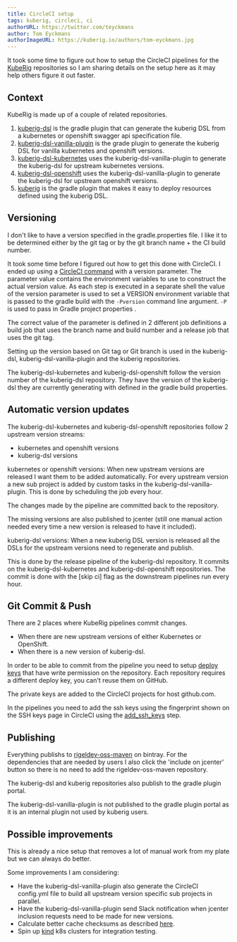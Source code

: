 ```yaml
---
title: CircleCI setup
tags: kuberig, circleci, ci
authorURL: https://twitter.com/teyckmans
author: Tom Eyckmans
authorImageURL: https://kuberig.io/authors/tom-eyckmans.jpg
---
```


It took some time to figure out how to setup the CircleCI pipelines for the [KubeRig](https://github.com/kuberig-io) repositories so I am sharing details on the setup here as it may help others figure it out faster.

## Context

KubeRig is made up of a couple of related repositories.

1. [kuberig-dsl](https://github.com/kuberig-io/kuberig) is the gradle plugin that can generate the kuberig DSL from a kubernetes or openshift swagger api specification file. 
2. [kuberig-dsl-vanilla-plugin](https://github.com/kuberig-io/kuberig-dsl-vanilla-plugin) is the grade plugin to generate the kuberig DSL for vanilla kubernetes and openshift versions.
3. [kuberig-dsl-kubernetes](https://github.com/kuberig-io/kuberig-dsl-kubernetes) uses the kuberig-dsl-vanilla-plugin to generate the kuberig-dsl for upstream kubernetes versions.
4. [kuberig-dsl-openshift](https://github.com/kuberig-io/kuberig-dsl-openshift) uses the kuberig-dsl-vanilla-plugin to generate the kuberig-dsl for upstream openshift versions.
5. [kuberig](https://github.com/kuberig-io/kuberig) is the gradle plugin that makes it easy to deploy resources defined using the kuberig DSL.

## Versioning

I don't like to have a version specified in the gradle.properties file. I like it to be determined either by the git tag or by the git branch name + the CI build number.

It took some time before I figured out how to get this done with CircleCI. I ended up using a [CircleCI command](https://circleci.com/docs/2.0/configuration-reference/#commands-requires-version-21) with a version parameter. The parameter value contains the environment variables to use to construct the actual version value. As each step is executed in a separate shell the value of the version parameter is used to set a VERSION environment variable that is passed to the gradle build with the `-Pversion` command line argument. `-P` is used to pass in Gradle project properties . 

The correct value of the parameter is defined in 2 different job definitions a build job that uses the branch name and build number and a release job that uses the git tag.  

Setting up the version based on Git tag or Git branch is used in the kuberig-dsl, kuberig-dsl-vanilla-plugin and the kuberig repositories.

The kuberig-dsl-kubernetes and kuberig-dsl-openshift follow the version number of the kuberig-dsl repository. They have the version of the kuberig-dsl they are currently generating with defined in the gradle build properties.

## Automatic version updates

The kuberig-dsl-kubernetes and kuberig-dsl-openshift repositories follow 2 upstream version streams:

- kubernetes and openshift versions
- kuberig-dsl versions

kubernetes or openshift versions: When new upstream versions are released I want them to be added automatically. For every upstream version a new sub project is added by custom tasks in the kuberig-dsl-vanilla-plugin. This is done by scheduling the job every hour.

The changes made by the pipeline are committed back to the repository. 

The missing versions are also published to jcenter (still one manual action needed every time a new version is released to have it included). 

kuberig-dsl versions: When a new kuberig DSL version is released all the DSLs for the upstream versions need to regenerate and publish.

This is done by the release pipeline of the kuberig-dsl repository. It commits on the kuberig-dsl-kubernetes and kuberig-dsl-openshift repositories. The commit is done with the [skip ci] flag as the downstream pipelines run every hour.

## Git Commit & Push

There are 2 places where KubeRig pipelines commit changes.

- When there are new upstream versions of either Kubernetes or OpenShift. 
- When there is a new version of kuberig-dsl.

In order to be able to commit from the pipeline you need to setup [deploy keys](https://circleci.com/docs/2.0/add-ssh-key/?utm_medium=SEM&amp;utm_source=gnb&amp;utm_campaign=SEM-gb-DSA-Eng-emea&amp;utm_content=&amp;utm_term=dynamicSearch-&amp;gclid=Cj0KCQjw8fr7BRDSARIsAK0Qqr61rn8oAZy3xitvM8epMJ1q_gR_tNiPUPb-emh9xIgk-xpYkBLA8BkaAveIEALw_wcB) that have write permission on the repository. Each repository requires a different deploy key, you can't reuse them on GitHub. 

The private keys are added to the CircleCI projects for host github.com.

In the pipelines you need to add the ssh keys using the fingerprint shown on the SSH keys page in CircleCI using the [add_ssh_keys](https://circleci.com/docs/2.0/configuration-reference/#add_ssh_keys) step.

## Publishing

Everything publishs to [rigeldev-oss-maven](https://bintray.com/teyckmans/rigeldev-oss-maven) on bintray. For the dependencies that are needed by users I also click the 'include on jcenter' button so there is no need to add the rigeldev-oss-maven repository.

The kuberig-dsl and kuberig repositories also publish to the gradle plugin portal.

The kuberig-dsl-vanilla-plugin is not published to the gradle plugin portal as it is an internal plugin not used by kuberig users.

## Possible improvements

This is already a nice setup that removes a lot of manual work from my plate but we can always do better.

Some improvements I am considering:

- Have the kuberig-dsl-vanilla-plugin also generate the CircleCI config.yml file to build all upstream version specific sub projects in parallel.
- Have the kuberig-dsl-vanilla-plugin send Slack notification when jcenter inclusion requests need to be made for new versions.
- Calculate better cache checksums as described [here](https://medium.com/@chrisbanes/circleci-cache-key-over-many-files-c9e07f4d471a).
- Spin up [kind](https://kind.sigs.k8s.io/) k8s clusters for integration testing.
